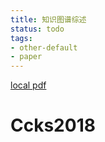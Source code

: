 ```yaml
---
title: 知识图谱综述
status: todo
tags:
- other-default
- paper
---
```


[local pdf](../../../pdfs/ccks2018.pdf)

# Ccks2018
